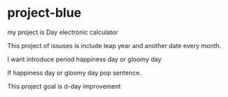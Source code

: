 # project-blue

my project is Day electronic calculator

This project of issuses is include leap year and another date every month.

I want introduce period happiness day or gloomy day

If happiness day or gloomy day pop sentence.

This project goal is d-day improvement
